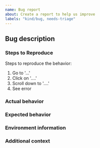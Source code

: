 ```yaml
---
name: Bug report
about: Create a report to help us improve
labels: "kind/bug, needs-triage"
---
```

## Bug description
<!-- A clear and concise description of what the bug is. -->

### Steps to Reproduce
Steps to reproduce the behavior:
1. Go to '...'
2. Click on '....'
3. Scroll down to '....'
4. See error

### Actual behavior
<!-- If applicable, add screenshots to help explain your problem. -->

### Expected behavior
<!-- A clear and concise description of what you expected to happen. -->

### Environment information
<!-- Please include names and versions of the components involved.
If appropriate, include relevant parts of their configuration. -->

### Additional context
<!-- Add any additional context information about the problem here. -->
